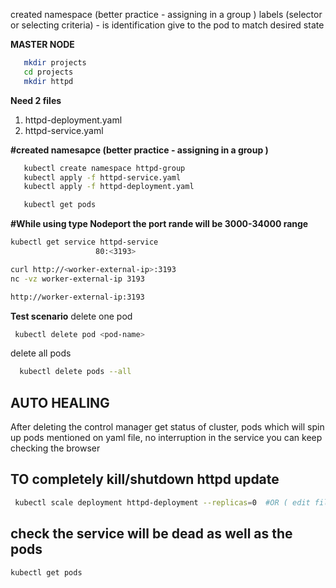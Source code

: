 created namespace (better practice - assigning in a group )
labels (selector or selecting criteria) - is identification give to the pod to match desired state
 
 **MASTER NODE**
```bash
   mkdir projects
   cd projects
   mkdir httpd
```

 **Need 2 files**
 1) httpd-deployment.yaml
 2) httpd-service.yaml

**#created namesapce (better practice - assigning in a group )**
```bash
   kubectl create namespace httpd-group
   kubectl apply -f httpd-service.yaml 
   kubectl apply -f httpd-deployment.yaml

   kubectl get pods
```


**#While using type Nodeport  the port rande will be 3000-34000 range**
```bash
kubectl get service httpd-service
                   80:<3193>

curl http://<worker-external-ip>:3193
nc -vz worker-external-ip 3193

http://worker-external-ip:3193
```
**Test scenario**
 delete one pod
```bash
 kubectl delete pod <pod-name>
```
delete all pods
```bash
  kubectl delete pods --all 
```

## AUTO HEALING
After deleting the control manager get status of cluster, pods which  will spin up pods mentioned on yaml file, no interruption in the service you can keep checking the browser

## TO completely kill/shutdown httpd update 
```bash
 kubectl scale deployment httpd-deployment --replicas=0  #OR ( edit file yaml file and apply to replicas 0)
```

## check the service will be dead as well as the pods
```bash
kubectl get pods
```
